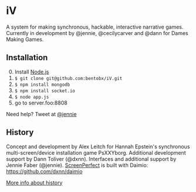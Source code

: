 # iV

A system for making synchronous, hackable, interactive narrative games. Currently in development by @jennie, @cecilycarver and @dann for Dames Making Games.

## Installation

0. Install [Node.js](http://nodejs.org)
1. `$ git clone git@github.com:bentobx/iV.git`
2. `$ npm install mongodb`
3. `$ npm install socket.io`
4. `$ node app.js`
4. go to server.foo:8808

Need help? Tweet at [@jennie](http://twitter.com/jennie)

## History

Concept and development by Alex Leitch for Hannah Epstein's synchronous multi-screen/device installation game PsXXYborg. Additional development support by Dann Toliver (@dxnn). Interfaces and additional support by Jennie Faber (@jennie). [ScreenPerfect](https://github.com/pretentiousgit/screenperfect-dev) is built with Daimio: https://github.com/dxnn/daimio

[More info about history](http://bentobx.github.io/iV/)
